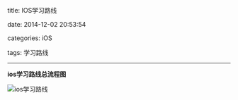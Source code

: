 title: IOS学习路线

date: 2014-12-02 20:53:54

categories: iOS

tags: 学习路线

------

**ios学习路线总流程图**

![ios学习路线](https://www.flyada.com/images/ios学习路线.png)